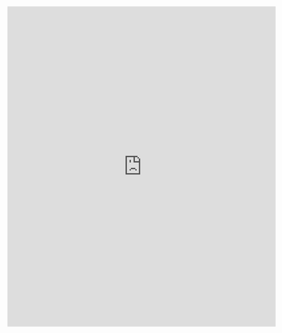 <p align="center"><iframe src="https://i.simmer.io/@SpaceChuck/taze-adam" style="width:604px;height:720px;border:0"></iframe>
